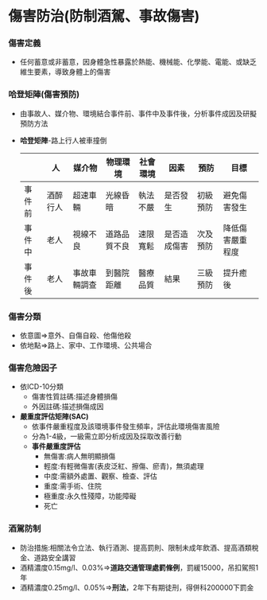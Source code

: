 # 傷害防治(防制酒駕、事故傷害)

### 傷害定義

- 任何蓄意或非蓄意，因身體急性暴露於熱能、機械能、化學能、電能、或缺乏維生要素，導致身體上的傷害

### 哈登矩陣(傷害預防)

- 由事故人、媒介物、環境結合事件前、事件中及事件後，分析事件成因及研擬預防方法
- **哈登矩陣**-路上行人被車撞倒
    
    
    |  | 人 | 媒介物 | 物理環境 | 社會環境 | 因素 | 預防 | 目標 |
    | --- | --- | --- | --- | --- | --- | --- | --- |
    | 事件前 | 酒醉行人 | 超速車輛 | 光線昏暗 | 執法不嚴 | 是否發生 | 初級預防 | 避免傷害發生 |
    | 事件中 | 老人 | 視線不良 | 道路品質不良 | 速限寬鬆 | 是否造成傷害 | 次及預防 | 降低傷害嚴重程度 |
    | 事件後 | 老人 | 事故車輛調查 | 到醫院距離 | 醫療品質 | 結果 | 三級預防 | 提升癒後 |

### 傷害分類

- 依意圖⇒意外、自傷自殺、他傷他殺
- 依地點⇒路上、家中、工作環境、公共場合

### 傷害危險因子

- 依ICD-10分類
    - 傷害性質註碼:描述身體損傷
    - 外因註碼:描述損傷成因
- **嚴重度評估矩陣(SAC)**
    - 依事件嚴重程度及該環境事件發生頻率，評估此環境傷害風險
    - 分為1-4級，一級需立即分析成因及採取改善行動
    - **事件嚴重度評估**
        - 無傷害:病人無明顯損傷
        - 輕度:有輕微傷害(表皮泛紅、擦傷、瘀青)，無須處理
        - 中度:需額外處置、觀察、檢查、評估
        - 重度:需手術、住院
        - 極重度:永久性殘障，功能障礙
        - 死亡

### 酒駕防制

- 防治措施:相關法令立法、執行酒測、提高罰則、限制未成年飲酒、提高酒類稅金、道路安全講習
- 酒精濃度0.15mg/l、0.03%⇒**道路交通管理處罰條例**，罰緩15000，吊扣駕照1年
- 酒精濃度0.25mg/l、0.05%⇒**刑法**，2年下有期徒刑，得併科200000下罰金